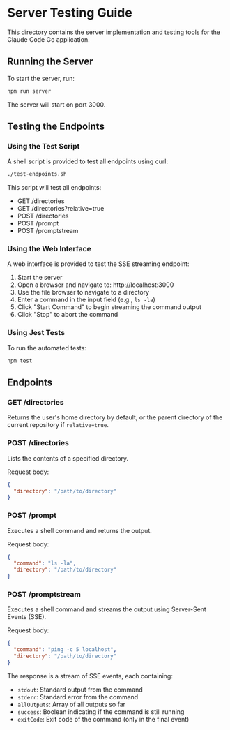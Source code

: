 # Server Testing Guide

This directory contains the server implementation and testing tools for the Claude Code Go application.

## Running the Server

To start the server, run:

```bash
npm run server
```

The server will start on port 3000.

## Testing the Endpoints

### Using the Test Script

A shell script is provided to test all endpoints using curl:

```bash
./test-endpoints.sh
```

This script will test all endpoints:
- GET /directories
- GET /directories?relative=true
- POST /directories
- POST /prompt
- POST /promptstream

### Using the Web Interface

A web interface is provided to test the SSE streaming endpoint:

1. Start the server
2. Open a browser and navigate to: http://localhost:3000
3. Use the file browser to navigate to a directory
4. Enter a command in the input field (e.g., `ls -la`)
5. Click "Start Command" to begin streaming the command output
6. Click "Stop" to abort the command

### Using Jest Tests

To run the automated tests:

```bash
npm test
```

## Endpoints

### GET /directories

Returns the user's home directory by default, or the parent directory of the current repository if `relative=true`.

### POST /directories

Lists the contents of a specified directory.

Request body:
```json
{
  "directory": "/path/to/directory"
}
```

### POST /prompt

Executes a shell command and returns the output.

Request body:
```json
{
  "command": "ls -la",
  "directory": "/path/to/directory"
}
```

### POST /promptstream

Executes a shell command and streams the output using Server-Sent Events (SSE).

Request body:
```json
{
  "command": "ping -c 5 localhost",
  "directory": "/path/to/directory"
}
```

The response is a stream of SSE events, each containing:
- `stdout`: Standard output from the command
- `stderr`: Standard error from the command
- `allOutputs`: Array of all outputs so far
- `success`: Boolean indicating if the command is still running
- `exitCode`: Exit code of the command (only in the final event) 